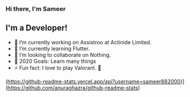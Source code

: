 ### Hi there, I'm Sameer

## I'm a Developer!
- 🔭  I’m currently working on Assistroo at Actinide Limited.
- 🌱 I’m currently learning Flutter.
- 👯 I’m looking to collaborate on Nothing.
- 🥅 2020 Goals: Learn many things
- ⚡ Fun fact: I love to play Valorant. 👋

(https://github-readme-stats.vercel.app/api?username=sameer882000)](https://github.com/anuraghazra/github-readme-stats)


